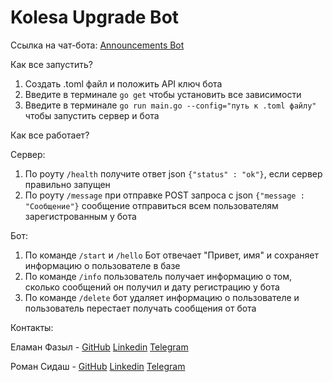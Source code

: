 # Kolesa Upgrade Bot

Ссылка на чат-бота: [Announcements Bot]

Как все запустить?
1. Создать .toml файл и положить API ключ бота
2. Введите в терминале ``` go get ``` чтобы установить все зависимости
2. Введите в терминале ``` go run main.go --config="путь к .toml файлу" ``` чтобы запустить сервер и бота

Как все работает?

Сервер:
1. По роуту ``` /health ``` получите ответ json ```{"status" : "ok"}```, если сервер правильно запущен
2. По роуту ``` /message ``` при отправке POST запроса с json ```{"message : "Сообщение"}``` сообщение отправиться всем пользователям зарегистрованным у бота

Бот:
1. По команде ```/start``` и ```/hello``` Бот отвечает "Привет, имя" и сохраняет информацию о пользователе в базе
2. По команде ```/info``` пользователь получает информацию о том, сколько сообщений он получил и дату регистрацию у бота
2. По команде ```/delete``` бот удаляет информацию о пользователе и пользователь перестает получать сообщения от бота

Контакты:

Еламан Фазыл - <a href = "https://github.com/yelamanfazyl">GitHub</a> <a href="https://www.linkedin.com/in/yelamanfazyl/">Linkedin</a> <a href="https://t.me/elfazyl">Telegram</a>

Роман Сидаш - <a href = "https://github.com/rsidash">GitHub</a> <a href="https://www.linkedin.com/in/roman-sidash-3b29a91a3/">Linkedin</a> <a href="https://t.me/rsidash">Telegram</a>

[Announcements Bot]: <http://t.me/announcements_kolesa_bot>
